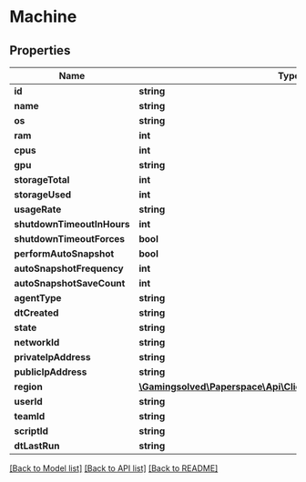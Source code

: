 # Machine

## Properties
Name | Type | Description | Notes
------------ | ------------- | ------------- | -------------
**id** | **string** |  | [optional] 
**name** | **string** |  | [optional] 
**os** | **string** |  | [optional] 
**ram** | **int** |  | [optional] 
**cpus** | **int** |  | [optional] 
**gpu** | **string** |  | [optional] 
**storageTotal** | **int** |  | [optional] 
**storageUsed** | **int** |  | [optional] 
**usageRate** | **string** |  | [optional] 
**shutdownTimeoutInHours** | **int** |  | [optional] 
**shutdownTimeoutForces** | **bool** |  | [optional] 
**performAutoSnapshot** | **bool** |  | [optional] 
**autoSnapshotFrequency** | **int** |  | [optional] 
**autoSnapshotSaveCount** | **int** |  | [optional] 
**agentType** | **string** |  | [optional] 
**dtCreated** | **string** |  | [optional] 
**state** | **string** |  | [optional] 
**networkId** | **string** |  | [optional] 
**privateIpAddress** | **string** |  | [optional] 
**publicIpAddress** | **string** |  | [optional] 
**region** | [**\Gamingsolved\Paperspace\Api\Client\Version0_1_3\Model\Region**](Region.md) |  | [optional] 
**userId** | **string** |  | [optional] 
**teamId** | **string** |  | [optional] 
**scriptId** | **string** |  | [optional] 
**dtLastRun** | **string** |  | [optional] 

[[Back to Model list]](../README.md#documentation-for-models) [[Back to API list]](../README.md#documentation-for-api-endpoints) [[Back to README]](../README.md)



